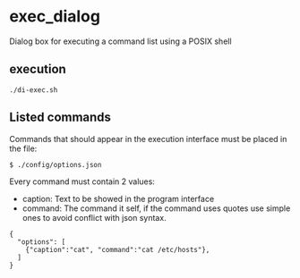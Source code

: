 # exec_dialog
Dialog box for executing a command list using a POSIX shell

## execution
```
./di-exec.sh
```

## Listed commands
Commands that should appear in the execution interface must be placed in the file:
```
$ ./config/options.json
```
Every command must contain 2 values:
- caption: Text to be showed in the program interface
- command: The command it self, if the command uses quotes use simple ones to avoid conflict with json syntax.

```
{
  "options": [
    {"caption":"cat", "command":"cat /etc/hosts"},
  ]
}
```
